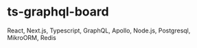 # ts-graphql-board
React, Next.js, Typescript, GraphQL, Apollo, Node.js, Postgresql, MikroORM, Redis
